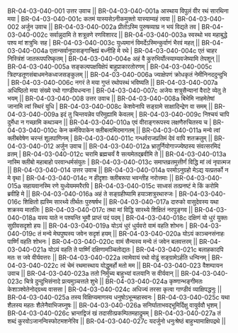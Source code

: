 BR-04-03-040-001  	उत्तर उवाच ||
BR-04-03-040-001a	आस्थाय विपुलं वीर रथं सारथिना मया |
BR-04-03-040-001c	कतमं यास्यसेऽनीकमुक्तो यास्याम्यहं त्वया ||
BR-04-03-040-002  	अर्जुन उवाच ||
BR-04-03-040-002a	प्रीतोऽस्मि पुरुषव्याघ्र न भयं विद्यते तव |
BR-04-03-040-002c	सर्वान्नुदामि ते शत्रून्रणे रणविशारद ||
BR-04-03-040-003a	स्वस्थो भव महाबुद्धे पश्य मां शत्रुभिः सह |
BR-04-03-040-003c	युध्यमानं विमर्देऽस्मिन्कुर्वाणं भैरवं महत् ||
BR-04-03-040-004a	एतान्सर्वानुपासङ्गान्क्षिप्रं बध्नीहि मे रथे |
BR-04-03-040-004c	एतं चाहर निस्त्रिंशं जातरूपपरिष्कृतम् |
BR-04-03-040-004e 	अहं वै कुरुभिर्योत्स्याम्यवजेष्यामि तेपशून् ||
BR-04-03-040-005a	सङ्कल्पपक्षविक्षेपं बाहुप्राकारतोरणम् |
BR-04-03-040-005c	त्रिदण्डतूणसंबाधमनेकध्वजसङ्कुलम् ||
BR-04-03-040-006a	ज्याक्षेपणं क्रोधकृतं नेमीनिनददुन्दुभि |
BR-04-03-040-006c	नगरं ते मया गुप्तं रथोपस्थं भविष्यति ||
BR-04-03-040-007a	अधिष्ठितो मया संख्ये रथो गाण्डीवधन्वना |
BR-04-03-040-007c	अजेयः शत्रुसैन्यानां वैराटे व्येतु ते भयम् ||
BR-04-03-040-008  	उत्तर उवाच ||
BR-04-03-040-008a	बिभेमि नाहमेतेषां जानामि त्वां स्थिरं युधि |
BR-04-03-040-008c	केशवेनापि सङ्ग्रामे साक्षादिन्द्रेण वा समम् ||
BR-04-03-040-009a	इदं तु चिन्तयन्नेव परिमुह्यामि केवलम् |
BR-04-03-040-009c	निश्चयं चापि दुर्मेधा न गच्छामि कथञ्चन ||
BR-04-03-040-010a	एवं वीराङ्गरूपस्य लक्षणैरुचितस्य च |
BR-04-03-040-010c	 केन कर्मविपाकेन क्लीबत्वमिदमागतम् ||
BR-04-03-040-011a	मन्ये त्वां क्लीबवेषेण चरन्तं शूलपाणिनम् |
BR-04-03-040-011c	गन्धर्वराजप्रतिमं देवं वापि शतक्रतुम् ||
BR-04-03-040-012  	अर्जुन उवाच ||
BR-04-03-040-012a	भ्रातुर्नियोगाज्ज्येष्ठस्य संवत्सरमिदं व्रतम् |
BR-04-03-040-012c	चरामि ब्रह्मचर्यं वै सत्यमेतद्ब्रवीमि ते ||
BR-04-03-040-013a	नास्मि क्लीबो महाबाहो परवान्धर्मसंयुतः |
BR-04-03-040-013c	समाप्तव्रतमुत्तीर्णं विद्धि मां त्वं नृपात्मज ||
BR-04-03-040-014  	उत्तर उवाच ||
BR-04-03-040-014a	परमोऽनुग्रहो मेऽद्य यत्प्रतर्को न मे वृथा |
BR-04-03-040-014c	न हीदृशाः क्लीबरूपा भवन्तीह नरोत्तमाः ||
BR-04-03-040-015a	सहायवानस्मि रणे युध्येयममरैरपि |
BR-04-03-040-015c	साध्वसं तत्प्रनष्टं मे किं करोमि ब्रवीहि मे ||
BR-04-03-040-016a	अहं ते सङ्ग्रहीष्यामि हयाञ्शत्रुरथारुजः |
BR-04-03-040-016c	शिक्षितो ह्यस्मि सारथ्ये तीर्थतः पुरुषर्षभ ||
BR-04-03-040-017a	दारुको वासुदेवस्य यथा शक्रस्य मातलिः |
BR-04-03-040-017c	तथा मां विद्धि सारथ्ये शिक्षितं नरपुङ्गव ||
BR-04-03-040-018a	यस्य याते न पश्यन्ति भूमौ प्राप्तं पदं पदम् |
BR-04-03-040-018c	दक्षिणं यो धुरं युक्तः सुग्रीवसदृशो हयः ||
BR-04-03-040-019a	योऽयं धुरं धुर्यवरो वामं वहति शोभनः |
BR-04-03-040-019c	तं मन्ये मेघपुष्पस्य जवेन सदृशं हयम् ||
BR-04-03-040-020a	योऽयं काञ्चनसंनाहः पार्ष्णिं वहति शोभनः |
BR-04-03-040-020c	वामं सैन्यस्य मन्ये तं जवेन बलवत्तरम् ||
BR-04-03-040-021a	योऽयं वहति ते पार्ष्णिं दक्षिणामञ्चितोद्यतः |
BR-04-03-040-021c	बलाहकादपि मतः स जवे वीर्यवत्तरः ||
BR-04-03-040-022a	त्वामेवायं रथो वोढुं सङ्ग्रामेऽर्हति धन्विनम् |
BR-04-03-040-022c	त्वं चेमं रथमास्थाय योद्धुमर्हो मतो मम ||
BR-04-03-040-023  	वैशम्पायन उवाच ||
BR-04-03-040-023a	ततो निर्मुच्य बाहुभ्यां वलयानि स वीर्यवान् ||
BR-04-03-040-023c	चित्रे दुन्दुभिसंनादे प्रत्यमुञ्चत्तले शुभे ||
BR-04-03-040-024a	कृष्णान्भङ्गीमतः केशाञ्श्वेतेनोद्ग्रथ्य वाससा |
BR-04-03-040-024c	अधिज्यं तरसा कृत्वा गाण्डीवं व्याक्षिपद्धनुः ||
BR-04-03-040-025a	तस्य विक्षिप्यमाणस्य धनुषोऽभून्महास्वनः |
BR-04-03-040-025c	यथा शैलस्य महतः शैलेनैवाभिजघ्नुषः ||
BR-04-03-040-026a	सनिर्घाताभवद्भूमिर्दिक्षु वायुर्ववौ भृशम् |
BR-04-03-040-026c	भ्रान्तद्विजं खं तदासीत्प्रकम्पितमहाद्रुमम् |
BR-04-03-040-027a	तं शब्दं कुरवोऽजानन्विस्फोटमशनेरिव ||
BR-04-03-040-027c	यदर्जुनो धनुःश्रेष्ठं बाहुभ्यामाक्षिपद्रथे ||

